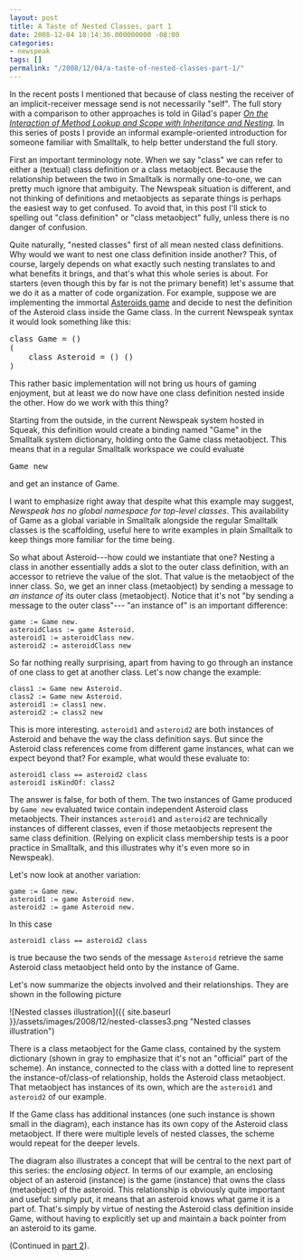 ```yaml
---
layout: post
title: A Taste of Nested Classes, part 1
date: 2008-12-04 18:14:36.000000000 -08:00
categories:
- newspeak
tags: []
permalink: "/2008/12/04/a-taste-of-nested-classes-part-1/"
---
```

<p>In the recent posts I mentioned that because of class nesting the receiver of an implicit-receiver message send is not necessarily "self".  The full story with a comparison to other approaches is told in Gilad's paper <a href="http://bracha.org/dyla.pdf"><em>On the Interaction of Method Lookup and Scope with Inheritance and Nesting</em></a>. In this series of posts I provide an informal example-oriented introduction for someone familiar with Smalltalk, to help better understand the full story.</p>
<p>First an important terminology note. When we say "class" we can refer to either a (textual) class definition or a class metaobject. Because the relationship between the two in Smalltalk is normally one-to-one, we can pretty much ignore that ambiguity. The Newspeak situation is different, and not thinking of definitions and metaobjects as separate things is perhaps the easiest way to get confused. To avoid that, in this post I'll stick to spelling out "class definition" or "class metaobject" fully, unless there is no danger of confusion.</p>
<p>Quite naturally, "nested classes" first of all mean nested class definitions. Why would we want to nest one class definition inside another? This, of course, largely depends on what exactly such nesting translates to and what benefits it brings, and that's what this whole series is about. For starters (even though this by far is not the primary benefit) let's assume that we do it as a matter of code organization. For example, suppose we are implementing the immortal <a href="http://en.wikipedia.org/wiki/Asteroids_(computer_game)">Asteroids game</a> and decide to nest the definition of the Asteroid class inside the Game class. In the current Newspeak syntax it would look something like this:</p>
<pre class="smalltalk">
class Game = ()
(
    class Asteroid = () ()
)
</pre>
<p>This rather basic implementation will not bring us hours of gaming enjoyment, but at least we do now have one class definition nested inside the other. How do we work with this thing?</p>
<p>Starting from the outside, in the current Newspeak system hosted in Squeak, this definition would create a binding named "Game" in the Smalltalk system dictionary, holding onto the Game class metaobject. This means that in a regular Smalltalk workspace we could evaluate</p>
<pre class="smalltalk">
Game new
</pre>
<p>and get an instance of Game.</p>
<p>I want to emphasize right away that despite what this example may suggest, <em>Newspeak has no global namespace for top-level classes</em>. This availability of Game as a global variable in Smalltalk alongside the regular Smalltalk classes is the scaffolding, useful here to write examples in plain Smalltalk to keep things more familiar for the time being.</p>
<p>So what about Asteroid---how could we instantiate that one? Nesting a class in another essentially adds a slot to the outer class definition, with an accessor to retrieve the value of the slot. That value is the metaobject of the inner class. So, we get an inner class (metaobject) by sending a message to <em>an instance of</em> its outer class (metaobject). Notice that it's not "by sending a message to the outer class"---
"an instance of" is an important difference:

```
game := Game new.
asteroidClass := game Asteroid.
asteroid1 := asteroidClass new.
asteroid2 := asteroidClass new
```

So far nothing really surprising, apart from having to go through an instance of one class to get at another class. Let's now change the example:

```
class1 := Game new Asteroid.
class2 := Game new Asteroid.
asteroid1 := class1 new.
asteroid2 := class2 new
```

This is more interesting. `asteroid1` and `asteroid2` are both instances of Asteroid and behave the way the class definition says. But since the Asteroid class references come from different game instances, what can we expect beyond that? For example, what would these evaluate to:

```
asteroid1 class == asteroid2 class
asteroid1 isKindOf: class2
```

The answer is false, for both of them. The two instances of Game produced by `Game new` evaluated twice contain independent Asteroid class metaobjects. Their instances `asteroid1` and `asteroid2` are technically instances of different classes, even if those metaobjects represent the same class definition. (Relying on explicit class membership tests is a poor practice in Smalltalk, and this illustrates why it's even more so in Newspeak).

Let's now look at another variation:

```
game := Game new.
asteroid1 := game Asteroid new.
asteroid2 := game Asteroid new.
```

In this case

```
asteroid1 class == asteroid2 class
```

is true because the two sends of the message `Asteroid` retrieve the same Asteroid class metaobject held onto by the instance of Game.

Let's now summarize the objects involved and their relationships. They are shown in the following picture

![Nested classes illustration]({{ site.baseurl }}/assets/images/2008/12/nested-classes3.png "Nested classes illustration")

There is a class metaobject for the Game class, contained by the system dictionary (shown in gray to emphasize that it's not an "official" part of the scheme). An instance, connected to the class with a dotted line to represent the instance-of/class-of relationship, holds the Asteroid class metaobject. That metaobject has instances of its own, which are the `asteroid1` and `asteroid2` of our example.

If the Game class has additional instances (one such instance is shown small in the diagram), each instance has its own copy of the Asteroid class metaobject. If there were multiple levels of nested classes, the scheme would repeat for the deeper levels.

The diagram also illustrates a concept that will be central to the next part of this series: the _enclosing object_. In terms of our example, an enclosing object of an asteroid (instance) is the game (instance) that owns the class (metaobject) of the asteroid. This relationship is obviously quite important and useful: simply put, it means that an asteroid knows what game it is a part of. That's simply by virtue of nesting the Asteroid class definition inside Game, without having to explicitly set up and maintain a back pointer from an asteroid to its game.

(Continued in [part 2](http://blog.3plus4.org/2008/12/07/a-taste-of-nested-classes-part-2/)).


